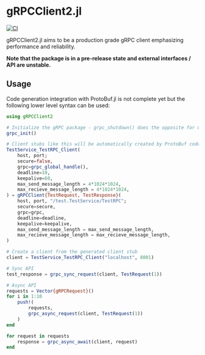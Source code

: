 # gRPCClient2.jl

[![CI](https://github.com/csvance/gRPCClient2.jl/actions/workflows/ci.yml/badge.svg)](https://github.com/csvance/gRPCClient2.jl/actions/workflows/ci.yml)

gRPCClient2.jl aims to be a production grade gRPC client emphasizing performance and reliability.

**Note that the package is in a pre-release state and external interfaces / API are unstable.**

## Usage

Code generation integration with ProtoBuf.jl is not complete yet but the following lower level syntax can be used:

```julia
using gRPCClient2

# Initialize the gRPC package - grpc_shutdown() does the opposite for use with Revise.
grpc_init()

# Client stubs like this will be automatically created by ProtoBuf code generation in the near future
TestService_TestRPC_Client(
	host, port;
	secure=false,
	grpc=grpc_global_handle(),
	deadline=10,
	keepalive=60,
    max_send_message_length = 4*1024*1024,
    max_recieve_message_length = 4*1024*1024,
) = gRPCClient{TestRequest, TestResponse}(
	host, port, "/test.TestService/TestRPC";
	secure=secure,
	grpc=grpc,
	deadline=deadline,
	keepalive=keepalive,
    max_send_message_length = max_send_message_length,
    max_recieve_message_length = max_recieve_message_length,
)

# Create a client from the generated client stub
client = TestService_TestRPC_Client("localhost", 8001)

# Sync API
test_response = grpc_sync_request(client, TestRequest(1))

# Async API
requests = Vector{gRPCRequest}()
for i in 1:10
    push!(
        requests, 
        grpc_async_request(client, TestRequest(1))
    )
end

for request in requests
    response = grpc_async_await(client, request)
end
```